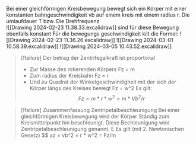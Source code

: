 Bei einer gleichförmigen Kreisbewegung bewegt sich ein Körper mit einer konstanten bahngeschwindigkeit vb auf einem kreis mit einem radius r.  Die umlaufdauer T bzw. Die Drehfrequenz  
![[Drawing 2024-02-23 11.38.33.excalidraw]]
sind für diese Bewegung ebenfalls konstant
Für die bewegungs geschwindigkeit kilt die Formel:
![[Drawing 2024-02-23 11.36.26.excalidraw]]
![[Drawing 2024-03-01 10.58.39.excalidraw]]
![[Drawing 2024-03-05 10.43.52.excalidraw]]

> [!failure] Der betrag der Zentrifegalkraft ist proportonal
> - Zur Masse des rotierenden Körpers Fz = m
> - Zum radius der Kreisbahn Fz = r
> - Und zu Quadrat der Winkelgeschwindigheit mit der sich der Körper längs des Kreises bewegt Fz = w^2
> Es gilt:
$$ Fz = m*r*w^2 = m * Vb^2/r  $$

> [!failure] Zusammenfassung Zentripetalbeschleunigung
> Bei einer gleichförmigen Kreisbewegung wird der Körper Ständig zum Kreismittelpunkt hin beschleunigt. Diese Bechleunigung wird Zentripetalbeschleunigung genannt.
> E
> Es gilt (mit 2. Newtonischen Gesetz)
> $$ az = vb^2 = r * w^2 = Fz/m 


